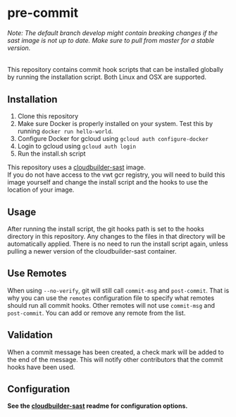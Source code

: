 # pre-commit

###### Note: The *default* branch develop might contain breaking changes if the sast image is not up to date. Make sure to pull from master for a stable version.
This repository contains commit hook scripts that can be installed globally by running the installation script.
Both Linux and OSX are supported.

## Installation
1. Clone this repository
2. Make sure Docker is properly installed on your system. Test this by running `docker run hello-world`.
3. Configure Docker for gcloud using `gcloud auth configure-docker`
4. Login to gcloud using `gcloud auth login`
5. Run the install.sh script

This repository uses a [cloudbuilder-sast](https://github.com/vwt-digital/cloudbuilder-sast) image.  
If you do not have access to the vwt gcr registry, you will need to build this image yourself and change the install 
script and the hooks to use the location of your image.


## Usage 
After running the install script, the git hooks path is set to the hooks directory in this repository. Any changes to
the files in that directory will be automatically applied. There is no need to run the install script again, unless 
pulling a newer version of the cloudbuilder-sast container.

## Use Remotes
When using `--no-verify`, git will still call `commit-msg` and `post-commit`. 
That is why you can use the `remotes` configuration file to specify what remotes should run all commit hooks.
Other remotes will not use `commit-msg` and `post-commit`.
You can add or remove any remote from the list.


## Validation
When a commit message has been created, a check mark will be added to the end of the message. This will notify
other contributors that the commit hooks have been used.

## Configuration
**See the [cloudbuilder-sast](https://github.com/vwt-digital/cloudbuilder-sast) readme for configuration options.**
